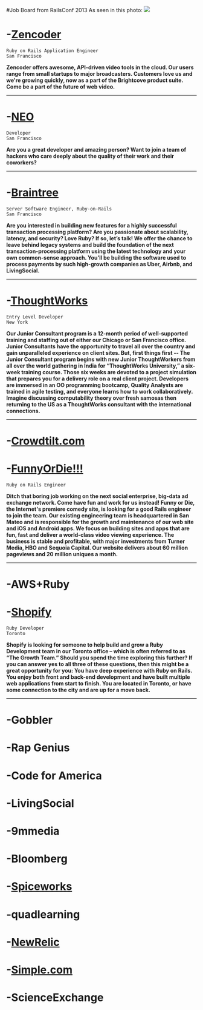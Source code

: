 #Job Board from RailsConf 2013
As seen in this photo:
<img src="http://imgur.com/rxYie2Z">


# -[Zencoder](http://hire.jobvite.com/CompanyJobs/Careers.aspx?k=Job&c=qN39VfwE&j=ozKaXfwa)

    Ruby on Rails Application Engineer
    San Francisco 

__Zencoder offers awesome, API-driven video tools in the cloud. Our users range from small startups to major broadcasters. Customers love us and we're growing quickly, now as a part of the Brightcove product suite. Come be a part of the future of web video.__

---

# -[NEO](http://www.neo.com/jobs)
    
    Developer
    San Francisco

__Are you a great developer and amazing person? Want to join a team of hackers who care deeply about the quality of their work and their coworkers?__

---

# -[Braintree](https://www.braintreepayments.com/company/careers/san-francisco/server-software-engineer-ruby-on-rails)

    Server Software Engineer, Ruby-on-Rails
    San Francisco

__Are you interested in building new features for a highly successful transaction processing platform? Are you passionate about scalability, latency, and security? Love Ruby? If so, let’s talk!  We offer the chance to leave behind legacy systems and build the foundation of the next transaction-processing platform using the latest technology and your own common-sense approach. You’ll be building the software used to process payments by such high-growth companies as Uber, Airbnb, and LivingSocial.__

---

# -[ThoughtWorks](http://join.thoughtworks.com/apply)

    Entry Level Developer
    New York

__Our Junior Consultant program is a 12-month period of well-supported training and staffing out of either our Chicago or San Francisco office. Junior Consultants have the opportunity to travel all over the country and gain unparalleled experience on client sites. But, first things first -- The Junior Consultant program begins with new Junior ThoughtWorkers from all over the world gathering in India for “ThoughtWorks University,” a six-week training course. Those six weeks are devoted to a project simulation that prepares you for a delivery role on a real client project. Developers are immersed in an OO programming bootcamp, Quality Analysts are trained in agile testing, and everyone learns how to work collaboratively. Imagine discussing computability theory over fresh samosas then returning to the US as a ThoughtWorks consultant with the international connections.__

---

# -[Crowdtilt.com](https://www.crowdtilt.com/learn/jobs#job3)
# -[FunnyOrDie!!!](http://www.funnyordie.com/about/jobs#rails)

    Ruby on Rails Engineer

__Ditch that boring job working on the next social enterprise, big-data ad exchange network. Come have fun and work for us instead! Funny or Die, the Internet's premiere comedy site, is looking for a good Rails engineer to join the team. Our existing engineering team is headquartered in San Mateo and is responsible for the growth and maintenance of our web site and iOS and Android apps. We focus on building sites and apps that are fun, fast and deliver a world-class video viewing experience. The business is stable and profitable, with major investments from Turner Media, HBO and Sequoia Capital. Our website delivers about 60 million pageviews and 20 million uniques a month.__

---

# -AWS+Ruby

# -[Shopify](http://www.shopify.com/careers?posting=ruby-developer)

    Ruby Developer
    Toronto

__Shopify is looking for someone to help build and grow a Ruby Development team in our Toronto office – which is often referred to as “The Growth Team.” Should you spend the time exploring this further? If you can answer yes to all three of these questions, then this might be a great opportunity for you:  You have deep experience with Ruby on Rails.  You enjoy both front and back-end development and have built multiple web applications from start to finish.  You are located in Toronto, or have some connection to the city and are up for a move back.__

---


# -Gobbler
# -Rap Genius
# -Code for America
# -LivingSocial
# -9mmedia
# -Bloomberg
# -[Spiceworks](http://www.spiceworks.com/jobs/openings/)
# -quadlearning
# -[NewRelic](http://newton.newtonsoftware.com/career/JobIntroduction.action?clientId=4028f88b20d6768d0120f7ae45e50365&id=4028f88c2ce9e054012cec68c7ba1876&gnewtonResize=http://newton.newtonsoftware.com/career/GnewtonResize.htm&source=)
# -[Simple.com](http://banksimple.theresumator.com/apply/NjAwtP/Frontend-Engineer.html)
# -ScienceExchange

